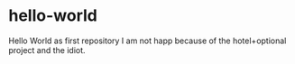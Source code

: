 # hello-world
Hello World as first repository
I am not happ because of the hotel+optional project and the idiot.
